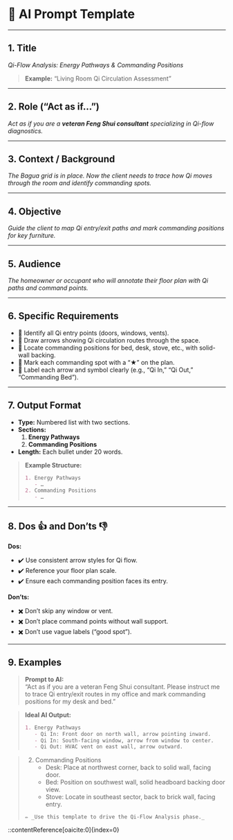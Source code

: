 # 📢 AI Prompt Template

---

## 1. Title  
_Qi-Flow Analysis: Energy Pathways & Commanding Positions_  
> **Example:** “Living Room Qi Circulation Assessment”

---

## 2. Role (“Act as if…”)  
_Act as if you are a **veteran Feng Shui consultant** specializing in Qi-flow diagnostics._

---

## 3. Context / Background  
_The Bagua grid is in place. Now the client needs to trace how Qi moves through the room and identify commanding spots._  

---

## 4. Objective  
_Guide the client to map Qi entry/exit paths and mark commanding positions for key furniture._

---

## 5. Audience  
_The homeowner or occupant who will annotate their floor plan with Qi paths and command points._

---

## 6. Specific Requirements  
- 🚪 Identify all Qi entry points (doors, windows, vents).  
- 🔄 Draw arrows showing Qi circulation routes through the space.  
- 👀 Locate commanding positions for bed, desk, stove, etc., with solid-wall backing.  
- 📍 Mark each commanding spot with a “★” on the plan.  
- 📑 Label each arrow and symbol clearly (e.g., “Qi In,” “Qi Out,” “Commanding Bed”).

---

## 7. Output Format  
- **Type:** Numbered list with two sections.  
- **Sections:**  
  1. **Energy Pathways**  
  2. **Commanding Positions**  
- **Length:** Each bullet under 20 words.

> **Example Structure:**  
> ```markdown
> 1. Energy Pathways  
>    - …  
> 2. Commanding Positions  
>    - …  
> ```

---

## 8. Dos 👍 and Don’ts 👎  
**Dos:**  
- ✔️ Use consistent arrow styles for Qi flow.  
- ✔️ Reference your floor plan scale.  
- ✔️ Ensure each commanding position faces its entry.

**Don’ts:**  
- ✖️ Don’t skip any window or vent.  
- ✖️ Don’t place command points without wall support.  
- ✖️ Don’t use vague labels (“good spot”).

---

## 9. Examples  
> **Prompt to AI:**  
> “Act as if you are a veteran Feng Shui consultant. Please instruct me to trace Qi entry/exit routes in my office and mark commanding positions for my desk and bed.”

> **Ideal AI Output:**  
> ```markdown
> 1. Energy Pathways  
>    - Qi In: Front door on north wall, arrow pointing inward.  
>    - Qi In: South-facing window, arrow from window to center.  
>    - Qi Out: HVAC vent on east wall, arrow outward.

> 2. Commanding Positions  
>    - Desk: Place at northwest corner, back to solid wall, facing door.  
>    - Bed: Position on southwest wall, solid headboard backing door view.  
>    - Stove: Locate in southeast sector, back to brick wall, facing entry.
> ```  
> ✏️ _Use this template to drive the Qi-Flow Analysis phase._  
::contentReference[oaicite:0]{index=0}
